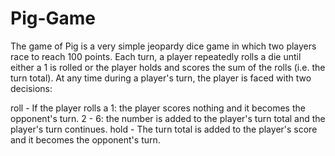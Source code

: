 # Pig-Game

The game of Pig is a very simple jeopardy dice game in which two players race to reach 100 points. Each turn, a player repeatedly rolls a die until either a 1 is rolled or the player holds and scores the sum of the rolls (i.e. the turn total). At any time during a player's turn, the player is faced with two decisions:

roll - If the player rolls a
1: the player scores nothing and it becomes the opponent's turn. 
2 - 6: the number is added to the player's turn total and the player's turn continues. 
hold - The turn total is added to the player's score and it becomes the opponent's turn. 
